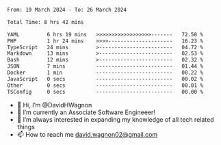 <!--START_SECTION:waka-->

```txt
From: 19 March 2024 - To: 26 March 2024

Total Time: 8 hrs 42 mins

YAML         6 hrs 19 mins   >>>>>>>>>>>>>>>>>>-------   72.50 %
PHP          1 hr 24 mins    >>>>---------------------   16.23 %
TypeScript   24 mins         >------------------------   04.72 %
Markdown     13 mins         >------------------------   02.53 %
Bash         12 mins         >------------------------   02.32 %
JSON         7 mins          -------------------------   01.44 %
Docker       1 min           -------------------------   00.22 %
JavaScript   0 secs          -------------------------   00.02 %
Other        0 secs          -------------------------   00.01 %
TSConfig     0 secs          -------------------------   00.00 %
```

<!--END_SECTION:waka-->

- 👋 Hi, I’m @DavidHWagnon
- 👀 I’m currently an Associate Software Engineeer!
- 🌱 I’m always interested in expanding my knowledge of all tech related things
- 📫 How to reach me david.wagnon02@gmail.com

<!---
DavidHWagnon/DavidHWagnon is a ✨ special ✨ repository because its `README.md` (this file) appears on your GitHub profile.
You can click the Preview link to take a look at your changes.
--->
